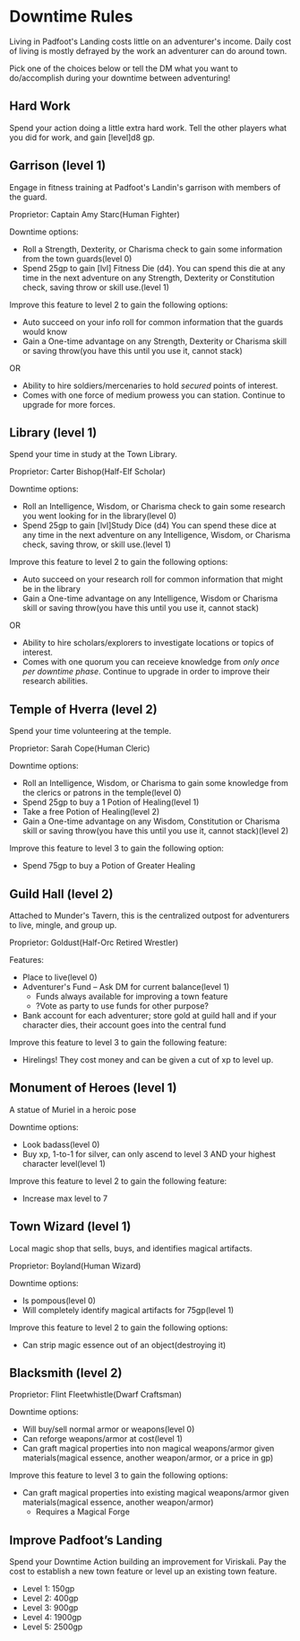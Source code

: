 Downtime Rules
======

Living in Padfoot's Landing costs little on an adventurer's income. Daily cost of living is mostly defrayed by the work an adventurer can do around town.

Pick one of the choices below or tell the DM what you want to do/accomplish during your downtime between adventuring!

## Hard Work
Spend your action doing a little extra hard work. Tell the other players what you did for work, and gain [level]d8 gp.

## Garrison (level 1)
Engage in fitness training at Padfoot's Landin's garrison with members of the guard. 

Proprietor: Captain Amy Starc(Human Fighter)  

Downtime options:
* Roll a Strength, Dexterity, or Charisma check to gain some information from the town guards(level 0)
* Spend 25gp to gain [lvl] Fitness Die (d4). You can spend this die at any time in the next adventure on any Strength, Dexterity or Constitution check, saving throw or skill use.(level 1)

Improve this feature to level 2 to gain the following options:
* Auto succeed on your info roll for common information that the guards would know
* Gain a One-time advantage on any Strength, Dexterity or Charisma skill or saving throw(you have this until you use it, cannot stack)

OR

* Ability to hire soldiers/mercenaries to hold *secured* points of interest.
* Comes with one force of medium prowess you can station. Continue to upgrade for more forces.

## Library (level 1)
Spend your time in study at the Town Library.

Proprietor: Carter Bishop(Half-Elf Scholar)

Downtime options:
* Roll an Intelligence, Wisdom, or Charisma check to gain some research you went looking for in the library(level 0)
* Spend 25gp to gain [lvl]Study Dice (d4) You can spend these dice at any time in the next adventure on any Intelligence, Wisdom, or Charisma check, saving throw, or skill use.(level 1)

Improve this feature to level 2 to gain the following options:
* Auto succeed on your research roll for common information that might be in the library
* Gain a One-time advantage on any Intelligence, Wisdom or Charisma skill or saving throw(you have this until you use it, cannot stack)

OR

* Ability to hire scholars/explorers to investigate locations or topics of interest.
* Comes with one quorum you can receieve knowledge from *only once per downtime phase*. Continue to upgrade in order to improve their research abilities.

## Temple of Hverra (level 2)
Spend your time volunteering at the temple.

Proprietor: Sarah Cope(Human Cleric)

Downtime options:
* Roll an Intelligence, Wisdom, or Charisma to gain some knowledge from the clerics or patrons in the temple(level 0)
* Spend 25gp to buy a 1 Potion of Healing(level 1)
* Take a free Potion of Healing(level 2)
* Gain a One-time advantage on any Wisdom, Constitution or Charisma skill or saving throw(you have this until you use it, cannot stack)(level 2)

Improve this feature to level 3 to gain the following option:
  * Spend 75gp to buy a Potion of Greater Healing

## Guild Hall (level 2)
Attached to Munder's Tavern, this is the centralized outpost for adventurers to live, mingle, and group up.

Proprietor: Goldust(Half-Orc Retired Wrestler)  

Features:
* Place to live(level 0)
* Adventurer's Fund – Ask DM for current balance(level 1)
  * Funds always available for improving a town feature
  * ?Vote as party to use funds for other purpose?
* Bank account for each adventurer; store gold at guild hall and if your character dies, their account goes into the central fund

Improve this feature to level 3 to gain the following feature:
* Hirelings! They cost money and can be given a cut of xp to level up.

## Monument of Heroes (level 1)
A statue of Muriel in a heroic pose

Downtime options:
* Look badass(level 0)
* Buy xp, 1-to-1 for silver, can only ascend to level 3 AND your highest character level(level 1)

Improve this feature to level 2 to gain the following feature:
* Increase max level to 7

## Town Wizard (level 1)
Local magic shop that sells, buys, and identifies magical artifacts. 

Proprietor: Boyland(Human Wizard)  

Downtime options:
* Is pompous(level 0)
* Will completely identify magical artifacts for 75gp(level 1)

Improve this feature to level 2 to gain the following options:
* Can strip magic essence out of an object(destroying it)
 
## Blacksmith (level 2)

Proprietor: Flint Fleetwhistle(Dwarf Craftsman)

Downtime options:
* Will buy/sell normal armor or weapons(level 0)
* Can reforge weapons/armor at cost(level 1)
* Can graft magical properties into non magical weapons/armor given materials(magical essence, another weapon/armor, or a price in gp)

Improve this feature to level 3 to gain the following options:
* Can graft magical properties into existing magical weapons/armor given materials(magical essence, another weapon/armor)
  * Requires a Magical Forge

## Improve Padfoot’s Landing
Spend your Downtime Action building an improvement for Viriskali. Pay the cost to establish a new town feature or level up an existing town feature.
* Level 1: 150gp
* Level 2: 400gp
* Level 3: 900gp
* Level 4: 1900gp
* Level 5: 2500gp
